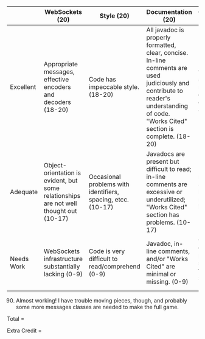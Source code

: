 | | WebSockets (20)| Style (20) | Documentation (20) | Correctness (40) |
---------|  ---------| ---------|---------|---------|
Excellent| Appropriate messages, effective encoders and decoders (18-20) | Code has impeccable style. (18-20) | All javadoc is properly formatted, clear, concise. In-line comments are used judiciously and contribute to reader's understanding of code. "Works Cited" section is complete. (18-20) | Program works as specified; no crashes or unhelpful output. (35-40)  |
Adequate| Object-orientation is evident, but some relationships are not well thought out  (10-17)| Occasional problems with identifiers, spacing, etcc. (10-17) | Javadocs are present but difficult to read; in-line comments are excessive or underutilized; "Works Cited" section has problems. (10-17) | Program runs, but some behavior is missing or incorrect.  (20-34)          |
Needs Work | WebSockets infrastructure substantially lacking (0-9) | Code is very difficult to read/comprehend (0-9) | Javadoc, in-line comments, and/or "Works Cited" are minimal or missing.  (0-9)          |  Code doesn't run; program substantially fails to meet specs. (0-10)            |

90. Almost working! I have trouble moving pieces, though, and probably some more messages classes are needed to make the full game.
  
Total =   

Extra Credit =    
